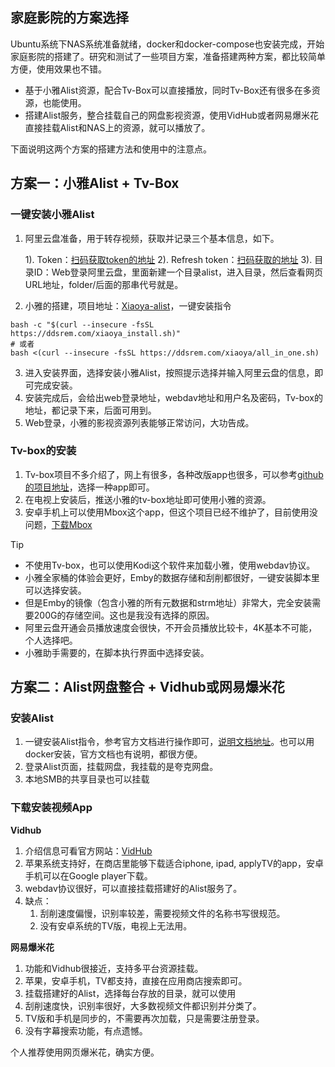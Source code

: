 ## 家庭影院的方案选择
Ubuntu系统下NAS系统准备就绪，docker和docker-compose也安装完成，开始家庭影院的搭建了。研究和测试了一些项目方案，准备搭建两种方案，都比较简单方便，使用效果也不错。

- 基于小雅Alist资源，配合Tv-Box可以直接播放，同时Tv-Box还有很多在多资源，也能使用。
- 搭建Alist服务，整合挂载自己的网盘影视资源，使用VidHub或者网易爆米花直接挂载Alist和NAS上的资源，就可以播放了。

下面说明这两个方案的搭建方法和使用中的注意点。

## 方案一：小雅Alist + Tv-Box
### 一键安装小雅Alist
1. 阿里云盘准备，用于转存视频，获取并记录三个基本信息，如下。

	1). Token：[扫码获取token的地址](https://alist.nn.ci/zh/guide/drivers/aliyundrive.html)
	2). Refresh token：[扫码获取的地址](https://alist.nn.ci/tool/aliyundrive/request.html)
	3). 目录ID：Web登录阿里云盘，里面新建一个目录alist，进入目录，然后查看网页URL地址，folder/后面的那串代号就是。
  
2. 小雅的搭建，项目地址：[Xiaoya-alist](https://github.com/xiaoyaDev/xiaoya-alist)，一键安装指令
```
bash -c "$(curl --insecure -fsSL https://ddsrem.com/xiaoya_install.sh)"
# 或者
bash <(curl --insecure -fsSL https://ddsrem.com/xiaoya/all_in_one.sh)
```

3. 进入安装界面，选择安装小雅Alist，按照提示选择并输入阿里云盘的信息，即可完成安装。
4. 安装完成后，会给出web登录地址，webdav地址和用户名及密码，Tv-box的地址，都记录下来，后面可用到。
5. Web登录，小雅的影视资源列表能够正常访问，大功告成。

### Tv-box的安装
1. Tv-box项目不多介绍了，网上有很多，各种改版app也很多，可以参考[github的项目地址](https://github.com/qist/tvbox?tab=readme-ov-file)，选择一种app即可。
2. 在电视上安装后，推送小雅的tv-box地址即可使用小雅的资源。
3. 安卓手机上可以使用Mbox这个app，但这个项目已经不维护了，目前使用没问题，[下载Mbox](https://github.com/XiaoRanLiu3119/TVBoxOS-Mobile/releases/tag/v1.1.1)

> [!Tip]
> - 不使用Tv-box，也可以使用Kodi这个软件来加载小雅，使用webdav协议。
> - 小雅全家桶的体验会更好，Emby的数据存储和刮削都很好，一键安装脚本里可以选择安装。
> - 但是Emby的镜像（包含小雅的所有元数据和strm地址）非常大，完全安装需要200G的存储空间。这也是我没有选择的原因。
> - 阿里云盘开通会员播放速度会很快，不开会员播放比较卡，4K基本不可能，个人选择吧。
> - 小雅助手需要的，在脚本执行界面中选择安装。
>  



## 方案二：Alist网盘整合 + Vidhub或网易爆米花
### 安装Alist
1. 一键安装Alist指令，参考官方文档进行操作即可，[说明文档地址](https://alist.nn.ci/zh/guide/install/script.html)。也可以用docker安装，官方文档也有说明，都很方便。
2. 登录Alist页面，挂载网盘，我挂载的是夸克网盘。
3. 本地SMB的共享目录也可以挂载

### 下载安装视频App
**Vidhub**
1. 介绍信息可看官方网站：[VidHub](https://zh.vidhub.okaapps.com/)
2. 苹果系统支持好，在商店里能够下载适合iphone, ipad, applyTV的app，安卓手机可以在Google player下载。
3. webdav协议很好，可以直接挂载搭建好的Alist服务了。
5. 缺点：
	1. 刮削速度偏慢，识别率较差，需要视频文件的名称书写很规范。
	2. 没有安卓系统的TV版，电视上无法用。

**网易爆米花**
1. 功能和Vidhub很接近，支持多平台资源挂载。
2. 苹果，安卓手机，TV都支持，直接在应用商店搜索即可。
3. 挂载搭建好的Alist，选择每台存放的目录，就可以使用
4. 刮削速度快，识别率很好，大多数视频文件都识别并分类了。
5. TV版和手机是同步的，不需要再次加载，只是需要注册登录。
6. 没有字幕搜索功能，有点遗憾。

个人推荐使用网页爆米花，确实方便。

